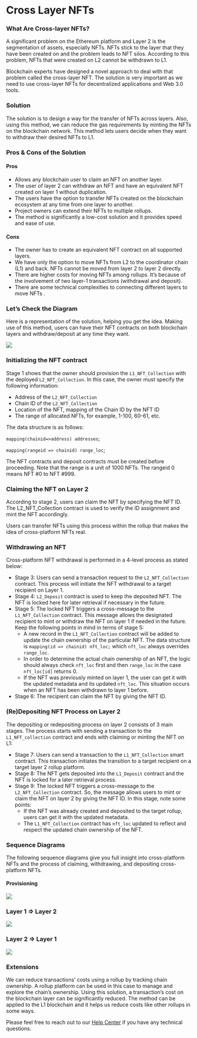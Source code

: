 # Cross Layer NFTs

### What Are Cross-layer NFTs? <a href="#id-4t9f1uo01vxl" id="id-4t9f1uo01vxl"></a>

A significant problem on the Ethereum platform and Layer 2 is the segmentation of assets, especially NFTs. NFTs stick to the layer that they have been created on and the problem leads to NFT silos. According to this problem, NFTs that were created on L2 cannot be withdrawn to L1.

Blockchain experts have designed a novel approach to deal with that problem called the cross-layer NFT. The solution is very important as we need to use cross-layer NFTs for decentralized applications and Web 3.0 tools.

### Solution <a href="#wu2qi5ujws7m" id="wu2qi5ujws7m"></a>

The solution is to design a way for the transfer of NFTs across layers. Also, using this method, we can reduce the gas requirements by minting the NFTs on the blockchain network. This method lets users decide when they want to withdraw their desired NFTs to L1.

### Pros & Cons of the Solution <a href="#qesuemdd3fw" id="qesuemdd3fw"></a>

#### Pros <a href="#tmvowwsk43cs" id="tmvowwsk43cs"></a>

* Allows any blockchain user to claim an NFT on another layer.
* The user of layer 2 can withdraw an NFT and have an equivalent NFT created on layer 1 without duplication.
* The users have the option to transfer NFTs created on the blockchain ecosystem at any time from one layer to another.
* Project owners can extend their NFTs to multiple rollups.
* The method is significantly a low-cost solution and it provides speed and ease of use.

#### Cons <a href="#vdyh6s52wdta" id="vdyh6s52wdta"></a>

* The owner has to create an equivalent NFT contract on all supported layers.
* We have only the option to move NFTs from L2 to the coordinator chain (L1) and back. NFTs cannot be moved from layer 2 to layer 2 directly.
* There are higher costs for moving NFTs among rollups. It’s because of the involvement of two layer-1 transactions (withdrawal and deposit).
* There are some technical complexities to connecting different layers to move NFTs .

### Let’s Check the Diagram <a href="#czixkmze9cs1" id="czixkmze9cs1"></a>

Here is a representation of the solution, helping you get the idea. Making use of this method, users can have their NFT contracts on both blockchain layers and withdraw/deposit at any time they want.

![](<../.gitbook/assets/0 (1)>)

### Initializing the NFT contract <a href="#id-7jl4io2sjucn" id="id-7jl4io2sjucn"></a>

Stage 1 shows that the owner should provision the `L1_NFT_Collection` with the deployed `L2_NFT_Collection`. In this case, the owner must specify the following information:

* Address of the `L2_NFT_Collection`
* Chain ID of the `L2_NFT_Collection`
* Location of the NFT, mapping of the Chain ID by the NFT ID
* The range of allocated NFTs, for example, 1-100, 60-61, etc.

The data structure is as follows:

`mapping(chainid=>address) addresses`;

`mapping(rangeid => chainid) range_loc`;

The NFT contracts and deposit contracts must be created before proceeding. Note that the range is a unit of 1000 NFTs. The rangeid 0 means NFT #0 to NFT #999.

### Claiming the NFT on Layer 2 <a href="#l4j3l0dblag3" id="l4j3l0dblag3"></a>

According to stage 2, users can claim the NFT by specifying the NFT ID. The L2\_NFT\_Collection contract is used to verify the ID assignment and mint the NFT accordingly.

Users can transfer NFTs using this process within the rollup that makes the idea of cross-platform NFTs real.

### Withdrawing an NFT <a href="#siw01k92qe84" id="siw01k92qe84"></a>

Cross-platform NFT withdrawal is performed in a 4-level process as stated below:

* Stage 3: Users can send a transaction request to the `L2_NFT_Collection` contract. This process will initiate the NFT withdrawal to a target recipient on Layer 1.
* Stage 4: `L2_Deposit` contract is used to keep the deposited NFT. The NFT is locked here for later retrieval if necessary in the future.
* Stage 5: The locked NFT triggers a cross-message to the `L1_NFT_Collection` contract. This message allows the designated recipient to mint or withdraw the NFT on layer 1 if needed in the future. Keep the following points in mind in terms of stage 5:
  * A new record in the `L1_NFT_Collection` contract will be added to update the chain ownership of the particular NFT. The data structure is `mapping(id => chainid) nft_loc;` which `nft_loc` always overrides `range_loc`.
  * In order to determine the actual chain ownership of an NFT, the logic should always check `nft_loc` first and then `range_loc` in the case `nft_loc[id]` returns 0.
  * If the NFT was previously minted on layer 1, the user can get it with the updated metadata and its updated `nft_loc`. This situation occurs when an NFT has been withdrawn to layer 1 before.
* Stage 6: The recipient can claim the NFT by giving the NFT ID.

### (Re)Depositing NFT Process on Layer 2 <a href="#bkb2vzasmfxu" id="bkb2vzasmfxu"></a>

The depositing or redepositing process on layer 2 consists of 3 main stages. The process starts with sending a transaction to the `L1_NFT_collection` contract and ends with claiming or minting the NFT on L1:

* Stage 7: Users can send a transaction to the `L1_NFT_Collection` smart contract. This transaction initiates the transition to a target recipient on a target layer 2 rollup platform.
* Stage 8: The NFT gets deposited into the `L1_Deposit` contract and the NFT is locked for a later retrieval process.
* Stage 9: The locked NFT triggers a cross-message to the `L2_NFT_Collection` contract. So, the message allows users to mint or claim the NFT on layer 2 by giving the NFT ID. In this stage, note some points:
  * If the NFT was already created and deposited to the target rollup, users can get it with the updated metadata.
  * The `L1_NFT_Collection` contract has `nft_loc` updated to reflect and respect the updated chain ownership of the NFT.

### Sequence Diagrams <a href="#b005l11dq749" id="b005l11dq749"></a>

The following sequence diagrams give you full insight into cross-platform NFTs and the process of claiming, withdrawing, and depositing cross-platform NFTs.

#### Provisioning <a href="#et5xhwky07eq" id="et5xhwky07eq"></a>

![](<../.gitbook/assets/1 (1)>)

### Layer 1 => Layer 2 <a href="#id-42yg4sfauifw" id="id-42yg4sfauifw"></a>

![](../.gitbook/assets/2)

### Layer 2 => Layer 1 <a href="#jxdvm7fwhiwn" id="jxdvm7fwhiwn"></a>

![](<../.gitbook/assets/3 (2) (2)>)

### Extensions <a href="#id-2lsm4c7e9k9" id="id-2lsm4c7e9k9"></a>

We can reduce transactions’ costs using a rollup by tracking chain ownership. A rollup platform can be used in this case to manage and explore the chain’s ownership. Using this solution, a transaction’s cost on the blockchain layer can be significantly reduced. The method can be applied to the L1 blockchain and it helps us reduce costs like other rollups in some ways.

Please feel free to reach out to our [Help Center](https://metisdao.atlassian.net/servicedesk/customer/portals) if you have any technical questions.
